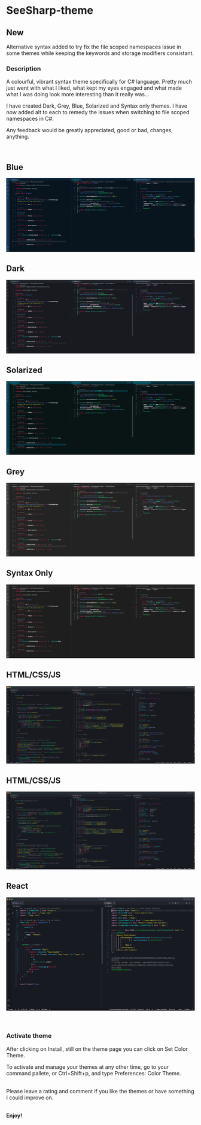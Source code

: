 # SeeSharp-theme

## New

Alternative syntax added to try fix the file scoped namespaces issue in some
themes while keeping the keywords and storage modifiers consistant.

### Description

A colourful, vibrant syntax theme specifically for C# language. Pretty much just
went with what I liked, what kept my eyes engaged and what made what I was doing
look more interesting than it really was...

I have created Dark, Grey, Blue, Solarized and Syntax only themes. I have now
added alt to each to remedy the issues when switching to file scoped namespaces
in C#.

Any feedback would be greatly appreciated, good or bad, changes, anything.

<br>


## Blue 

![Blue ](https://github.com/ArmantG/seesharp-theme/blob/main/screenshots/C%23%20blue%20alt.png?raw=true)



## Dark 

![Blue ](https://github.com/ArmantG/seesharp-theme/blob/main/screenshots/C%23%20dark%20alt.png?raw=true)


## Solarized 

![Solrized ](https://github.com/ArmantG/seesharp-theme/blob/main/screenshots/C%23%20solarized%20alt.png?raw=true)


## Grey 

![Grey ](https://github.com/ArmantG/seesharp-theme/blob/main/screenshots/C%23%20grey%20alt.png?raw=true)


## Syntax Only 

![Syntax Only ](https://github.com/ArmantG/seesharp-theme/blob/main/screenshots/C%23%20syntax%20alt.png?raw=true)

## HTML/CSS/JS

![HTML/CSS/JS](https://github.com/ArmantG/seesharp-theme/blob/main/screenshots/html%20dark.png?raw=true)


## HTML/CSS/JS 

![HTML/CSS/JS ](https://github.com/ArmantG/seesharp-theme/blob/main/screenshots/html%20dark%20alt.png?raw=true)


## React 

![React ](https://github.com/ArmantG/seesharp-theme/blob/main/screenshots/React%20dark%20alt.png?raw=true)

<br>

### Activate theme

After clicking on Install, still on the theme page you can click on Set Color
Theme.

To activate and manage your themes at any other time, go to your command
pallete, or Ctrl+Shift+p, and type Preferences: Color Theme.

<br>
Please leave a rating and comment if you like the themes or have something I could improve on.

<br>
<br>

**Enjoy!**

